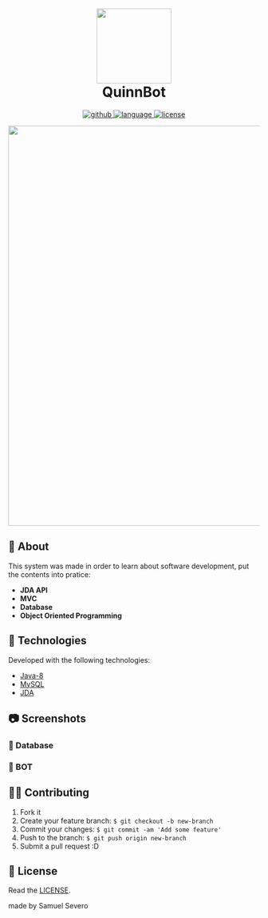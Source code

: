 <h1 align="center">
  <img width="150" src="https://vignette.wikia.nocookie.net/leagueoflegends/images/5/5c/Heartseeker_Quinn_profileicon.png/revision/latest?cb=20170504194324">
  <br>QuinnBot<br>
</h1>

<p align="center">
  <a href="https://github.com/ArahirooriharA/">
    <img alt="github" src="https://img.shields.io/badge/made%20by-ArahirooriharA-blue">
  </a>
  <a href="#">
    <img alt="language" src="https://img.shields.io/badge/language-java-red">
  </a>
  <a href="#">
    <img alt="license" src="https://img.shields.io/badge/license-MIT-green">
  </a>
</p>

<div align="center">
  <p align="center">
   <img width="800px" src="https://i.imgur.com/8g1uron.jpg">
  </p>
</div>

## :thinking: About

This system was made in order to learn about software development, put the contents into pratice:

- **JDA API**
- **MVC**
- **Database**
- **Object Oriented Programming**


## :rocket: Technologies

Developed with the following technologies:

- [Java-8](https://www.java.com/pt_BR/download/)
- [MySQL](https://www.mysql.com/downloads/)
- [JDA](https://github.com/DV8FromTheWorld/JDA)

## :camera: Screenshots 

### 🎲 Database



### :robot: BOT





## 💁🏻 Contributing

1. Fork it
2. Create your feature branch: ```$ git checkout -b new-branch```
3. Commit your changes: ```$ git commit -am 'Add some feature'```
4. Push to the branch: ```$ git push origin new-branch```
5. Submit a pull request :D

## :memo: License

Read the [LICENSE](LICENSE).

made by Samuel Severo
